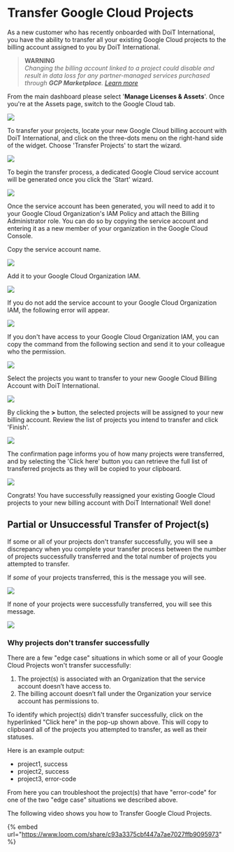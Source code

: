 # Transfer Google Cloud Projects

As a new customer who has recently onboarded with DoiT International, you have the ability to transfer all your existing Google Cloud projects to the billing account assigned to you by DoiT International.

> **WARNING**  
> _Changing the billing account linked to a project could disable and result in data loss for any partner-managed services purchased through **GCP Marketplace**._ [_Learn more_](https://cloud.google.com/marketplace/docs/understanding-billing#changing_a_projects_billing_account)

From the main dashboard please select '**Manage Licenses & Assets**'. Once you're at the Assets page, switch to the Google Cloud tab.

![](../.gitbook/assets/google-cloud-tab.png)



To transfer your projects, locate your new Google Cloud billing account with DoiT International, and click on the three-dots menu on the right-hand side of the widget. Choose 'Transfer Projects' to start the wizard.

![](../.gitbook/assets/transfer-projects1%20%281%29.png)



To begin the transfer process, a dedicated Google Cloud service account will be generated once you click the 'Start' wizard.

![](../.gitbook/assets/transfer-gcp.png)

Once the service account has been generated, you will need to add it to your Google Cloud Organization's IAM Policy and attach the Billing Administrator role. You can do so by copying the service account and entering it as a new member of your organization in the Google Cloud Console.

Copy the service account name.

![](../.gitbook/assets/transfer-projects3.png)



Add it to your Google Cloud Organization IAM.

![](../.gitbook/assets/transfer-projects4.png)



If you do not add the service account to your Google Cloud Organization IAM, the following error will appear. 

![](../.gitbook/assets/transfer-projects-error.png)



If you don't have access to your Google Cloud Organization IAM, you can copy the command from the following section and send it to your colleague who the permission.

![](../.gitbook/assets/transfer-projects5.png)



Select the projects you want to transfer to your new Google Cloud Billing Account with DoiT International.

![](../.gitbook/assets/transfer-projects6.png)



By clicking the **&gt;** button, the selected projects will be assigned to your new billing account. Review the list of projects you intend to transfer and click 'Finish'. 

![](../.gitbook/assets/transfer-projects7.png)



The confirmation page informs you of how many projects were transferred, and by selecting the 'Click here' button you can retrieve the full list of transferred projects as they will be copied to your clipboard.  

![](../.gitbook/assets/transfer-projects8.png)

Congrats! You have successfully reassigned your existing Google Cloud projects to your new billing account with DoiT International! Well done! 

##  Partial or Unsuccessful Transfer of Project\(s\)

If some or all of your projects don't transfer successfully, you will see a discrepancy when you complete your transfer process between the number of projects successfully transferred and the total number of projects you attempted to transfer.

If _some_ of your projects transferred, this is the message you will see.

![](../.gitbook/assets/screen-shot-2020-09-10-at-16.14.00-1-%20%281%29.png)



If none of your projects were successfully transferred, you will see this message.

![](../.gitbook/assets/screen-shot-2020-09-10-at-16.10.34-1-.png)

### **Why projects don't transfer successfully**

There are a few "edge case" situations in which some or all of your Google Cloud Projects won't transfer successfully:

1. The project\(s\) is associated with an Organization that the service account doesn’t have access to.
2. The billing account doesn’t fall under the Organization your service account has permissions to.

To identify which project\(s\) didn't transfer successfully, click on the hyperlinked "Click here" in the pop-up shown above. This will copy to clipboard all of the projects you attempted to transfer, as well as their statuses. 

Here is an example output:

* project1, success
* project2, success
* project3, error-code

From here you can troubleshoot the project\(s\) that have "error-code" for one of the two "edge case" situations we described above.

The following video shows you how to Transfer Google Cloud Projects.

{% embed url="https://www.loom.com/share/c93a3375cbf447a7ae7027ffb9095973" %}



